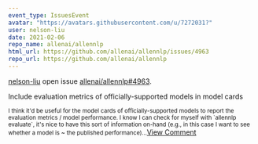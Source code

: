 ```yaml
---
event_type: IssuesEvent
avatar: "https://avatars.githubusercontent.com/u/7272031?"
user: nelson-liu
date: 2021-02-06
repo_name: allenai/allennlp
html_url: https://github.com/allenai/allennlp/issues/4963
repo_url: https://github.com/allenai/allennlp
---
```


<a href='https://github.com/nelson-liu' target='_blank'>nelson-liu</a> open issue <a href='https://github.com/allenai/allennlp/issues/4963' target='_blank'>allenai/allennlp#4963</a>.

<p>Include evaluation metrics of officially-supported models in model cards</p><small>I think it'd be useful for the model cards of officially-supported models to report the evaluation metrics / model performance. I know I can check for myself with `allennlp evaluate`, it's nice to have this sort of information on-hand (e.g., in this case I want to see  whether a model is ~ the published performance)...</small><a href='https://github.com/allenai/allennlp/issues/4963' target='_blank'>View Comment</a>